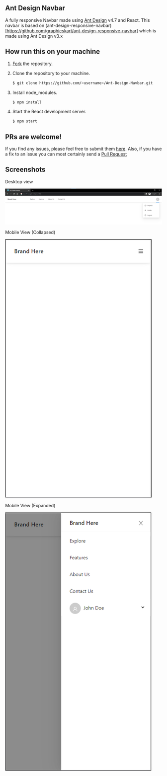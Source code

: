 ## Ant Design Navbar
A fully responsive Navbar made using [Ant Design](https://ant.design/) v4.7 and React.
This navbar is based on (ant-design-responsive-navbar) [https://github.com/graphicskart/ant-design-responsive-navbar] which is made using Ant Design v3.x


## How run this on your machine

1. [Fork](https://github.com/thisuraseniya/Ant-Design-Navbar/fork) the repository.

2. Clone the repository to your machine.

   ```bash
   $ git clone https://github.com/<username>/Ant-Design-Navbar.git
   ```

3. Install node_modules.

   ```bash
   $ npm install
   ```

4. Start the React development server.

   ```bash
   $ npm start
   ```


## PRs are welcome!

If you find any issues, please feel free to submit them [here](https://github.com/thisuraseniya/Ant-Design-Navbar/issues). Also, if you have a fix to an issue you can most certainly send a [Pull Request](https://github.com/thisuraseniya/Ant-Design-Navbar/pulls)


## Screenshots

Desktop view

![image](./screenshots/desktop.png)

Mobile View (Collapsed)

![image](./screenshots/mobile1.png)

Mobile View (Expanded)

![image](./screenshots/mobile2.png)


